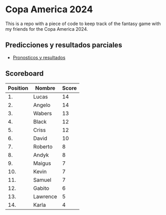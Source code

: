 # Copa America 2024

This is a repo with a piece of code to keep track of the fantasy game with my friends for the Copa America 2024.

## Predicciones y resultados parciales
- [Pronosticos y resultados](https://github.com/dasoto/polla/blob/main/master_plan.csv)
## Scoreboard

| Position | Nombre | Score |
| -------- | ------ | ----- |
|1. | Lucas | 14 |
|2. | Angelo | 14 |
|3. | Wabers | 13 |
|4. | Black | 12 |
|5. | Criss | 12 |
|6. | David | 10 |
|7. | Roberto | 8 |
|8. | Andyk | 8 |
|9. | Maigus | 7 |
|10. | Kevin | 7 |
|11. | Samuel | 7 |
|12. | Gabito | 6 |
|13. | Lawrence | 5 |
|14. | Karla | 4 |
